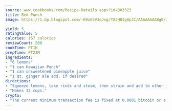 ```yaml
---
source: www.cookbooks.com/Recipe-Details.aspx?id=803323
title: Red Punch 
image: https://1.bp.blogspot.com/-K9x65VJqJng/YA2H0Ig8p3I/AAAAAAAABg0/JRKr7ZzesxofwlGw6YudXad_aQn9BD52QCLcBGAsYHQ/s299/2.png

yield: 5
ratingValue: 5
calories: 167 calories
reviewCount: 200
cookTime: PT1H
prepTime: PT23M
ingredients:
- "6 lemons"
- "1 can Hawaiian Punch"
- "1 can unsweetened pineapple juice"
- "1 qt. ginger ale add, if desired"
directions:
- "Squeeze lemons, take rinds and steam, then strain and add to other juices."
- "Makes 32 cups."
crypto:
- "The current minimum transaction fee is fixed at 0.0001 bitcoin or a tenth of a millibitcoin per kilobyte, recently decreased from one millibitcoin."
---
```

